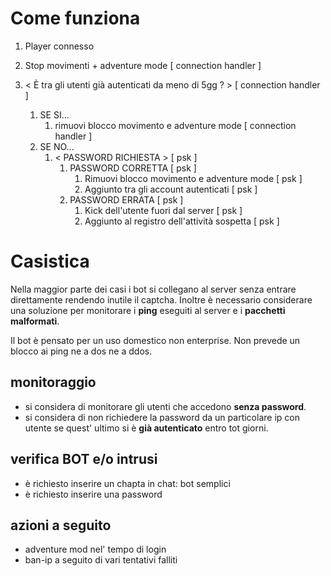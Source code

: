 # Come funziona
1. Player connesso
2. Stop movimenti + adventure mode [ connection handler ]
3. < È tra gli utenti già autenticati da meno di 5gg ? > [ connection handler ]

    1. SE SI...
        1. rimuovi blocco movimento e adventure mode [ connection handler ]
    2. SE NO...
       1. < PASSWORD RICHIESTA > [ psk ]
          1. PASSWORD CORRETTA [ psk ]
             1. Rimuovi blocco movimento e adventure mode [ psk ]
             2. Aggiunto tra gli account autenticati [ psk ]
          2. PASSWORD ERRATA [ psk ]
             1. Kick dell'utente fuori dal server [ psk ]
             2. Aggiunto al registro dell'attività sospetta [ psk ]

# Casistica
Nella maggior parte dei casi i bot si collegano al server senza entrare direttamente rendendo inutile il captcha.
Inoltre è necessario considerare una soluzione per monitorare i **ping** eseguiti al server e i **pacchetti malformati**.

Il bot è pensato per un uso domestico non enterprise. Non prevede un blocco ai ping ne a dos ne a ddos.
## monitoraggio
 - si considera di monitorare gli utenti che accedono **senza password**.
 - si considera di non richiedere la password da un particolare ip con utente se quest' ultimo si è **già autenticato** entro tot giorni.
## verifica BOT e/o intrusi
 - è richiesto inserire un chapta in chat: bot semplici
 - è richiesto inserire una password

## azioni a seguito
- adventure mod nel' tempo di login
- ban-ip a seguito di vari tentativi falliti
